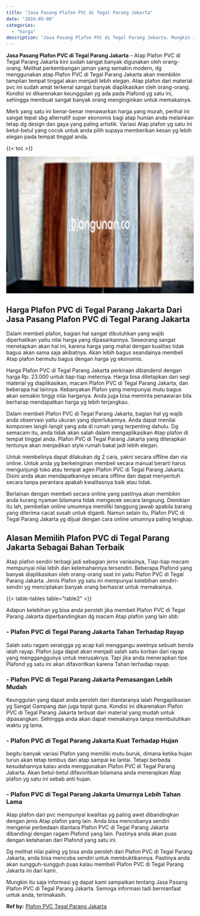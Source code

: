 ```yaml
---
title: "Jasa Pasang Plafon PVC di Tegal Parang Jakarta"
date: "2024-05-08"
categories: 
  - "harga"
description: "Jasa Pasang Plafon PVC di Tegal Parang Jakarta. Mungkin itu saja informasi yg dapat kami sampaikan tentang Jasa Pasang Plafon PVC di Tegal Parang Jakarta. Se..."
---
```


**Jasa Pasang Plafon PVC di Tegal Parang Jakarta** – Atap Plafon PVC di Tegal Parang Jakarta kini sudah sangat banyak digunakan oleh orang-orang. Melihat perkembangan jaman yang semakin modern, dg menggunakan atap Plafon PVC di Tegal Parang Jakarta akan membikin tampilan tempat tinggal akan menjadi lebih elegan. Atap plafon dari material pvc ini sudah amat terkenal sangat banyak diaplikasikan oleh orang-orang. Kondisi ini dikarenakan keunggulan yg ada pada Plafond yg satu ini, sehingga membuat sangat banyak orang menginginkan untuk memakainya.

Merk yang satu ini benar-benar menawarkan harga yang murah, perihal ini sangat tepat sbg alternatif super ekonomis bagi atap hunian anda melainkan tetap dg design dan gaya yang paling artistik. Variasi Atap plafon yg satu ini betul-betul yang cocok untuk anda pilih supaya memberikan kesan yg lebih elegan pada tempat tinggal anda.

{{< toc >}}

![Jasa Pasang Plafon PVC di Tegal Parang Jakarta](/images/flafond-pvc-murah02.png)

## Harga Plafon PVC di Tegal Parang Jakarta Dari Jasa Pasang Plafon PVC di Tegal Parang Jakarta

Dalam membeli plafon, bagian hal sangat dibutuhkan yang wajib diperhatikan yaitu nilai harga yang dipasarkannya. Seseorang sangat menetapkan akan hal ini, karena harga yang mahal dengan kualitas tidak bagus akan sama saja akibatnya. Akan lebih bagus seandainya membeli Atap plafon bermutu bagus dengan harga yg ekonomis.

Harga Plafon PVC di Tegal Parang Jakarta perkiraan dibanderol dengan harga Rp. 23.000 untuk tiap-tiap meternya. Harga bisa ditetapkan dari segi material yg diaplikasikan, macam Plafon PVC di Tegal Parang Jakarta, dan beberapa hal lainnya. Kebanyakan Plafon yang mempunyai mutu bagus akan semakin tinggi nilai harganya. Anda juga bisa meminta penawaran bila berharap mendapatkan harga yg lebih terjangkau.

Dalam membeli Plafon PVC di Tegal Parang Jakarta, bagian hal yg wajib anda observasi yaitu ukuran yang diperlukannya. Anda dapat menilai komponen langit-langit yang ada di rumah yang terpenting dahulu. Dg semacam itu, anda tidak akan salah dalam mengaplikasikan Atap plafon di tempat tinggal anda. Plafon PVC di Tegal Parang Jakarta yang diterapkan tentunya akan menjadikan style rumah bakal jadi lebih elegan.

Untuk membelinya dapat dilakukan dg 2 cara, yakni secara offline dan via online. Untuk anda yg berkeinginan membeli secara manual berarti harus mengunjungi toko atau tempat agen Plafon PVC di Tegal Parang Jakarta. Disini anda akan mendapatkannya secara offline dan dapat menyentuh secara tanpa perantara apakah kwalitasnya baik atau tidak.

Berlainan dengan membeli secara online yang pastinya akan membikin anda kurang nyaman bilamana tidak mengecek secara langsung. Demikian itu lah, pembelian online umumnya memiliki tanggung jawab apabila barang yang diterima cacat susah untuk diganti. Namun selain itu, Plafon PVC di Tegal Parang Jakarta yg dijual dengan cara online umumnya paling lengkap.

## Alasan Memilih Plafon PVC di Tegal Parang Jakarta Sebagai Bahan Terbaik

Atap plafon sendiri terbagi jadi sebagian jenis variasinya, Tiap-tiap macam mempunyai nilai lebih dan kelemahannya tersendiri. Beberapa Plafond yang banyak diaplikasikan oleh orang-orang saat ini yaitu Plafon PVC di Tegal Parang Jakarta. Jenis Plafon yg satu ini mempunyai kelebihan sendiri-sendiri yg menciptakan banyak orang berhasrat untuk memakainya.

{{< table-tables table="table2" >}}

Adapun kelebihan yg bisa anda peroleh jika membeli Plafon PVC di Tegal Parang Jakarta diperbandingkan dg macam Atap plafon yang lain sbb:

### \- Plafon PVC di Tegal Parang Jakarta Tahan Terhadap Rayap

Salah satu ragam serangga yg acap kali menggangu awetnya sebuah benda ialah rayap. Plafon juga dapat akan menjadi salah satu korban dari rayap yang mengganggunya untuk merusaknya. Tapi jika anda menerapkan tipe Plafond yg satu ini akan difavoritkan karena Tahan terhadap rayap.

### \- Plafon PVC di Tegal Parang Jakarta Pemasangan Lebih Mudah

Keunggulan yang dapat anda peroleh dari diantaranya ialah Pengaplikasian yg Sangat Gampang dan juga tepat guna. Kondisi ini dikarenakan Plafon PVC di Tegal Parang Jakarta terbuat dari material yang mudah untuk dipasangkan. Sehingga anda akan dapat memakainya tanpa membutuhkan waktu yg lama.

### \- Plafon PVC di Tegal Parang Jakarta Kuat Terhadap Hujan

begitu banyak variasi Plafon yang memiliki mutu buruk, dimana ketika hujan turun akan tetap tembus dari atap sampai ke lantai. Tetapi berbeda kesudahannya kalau anda menggunakan Plafon PVC di Tegal Parang Jakarta. Akan betul-betul difavoritkan bilamana anda menerapkan Atap plafon yg satu ini sebab anti hujan.

### \- Plafon PVC di Tegal Parang Jakarta Umurnya Lebih Tahan Lama

Atap plafon dari pvc mempunyai kwalitas yg paling awet dibandingkan dengan jenis Atap plafon yang lain. Anda bisa mencobanya sendiri mengenai perbedaan diantara Plafon PVC di Tegal Parang Jakarta dibandingi dengan ragam Plafond yang lain. Pastinya anda akan puas dengan ketahanan dari Plafond yang satu ini.

Dg melihat nilai paling yg bisa anda peroleh dari Plafon PVC di Tegal Parang Jakarta, anda bisa mencoba sendiri untuk membuktikannya. Pastinya anda akan sungguh-sungguh puas kalau membeli Plafon PVC di Tegal Parang Jakarta ini dari kami.

Mungkin itu saja informasi yg dapat kami sampaikan tentang Jasa Pasang Plafon PVC di Tegal Parang Jakarta. Semoga informasi tadi bermanfaat untuk anda, terimakasih.

**Ref by:** [Plafon PVC Tegal Parang Jakarta](https://id.wikipedia.org/wiki/Plafon)
